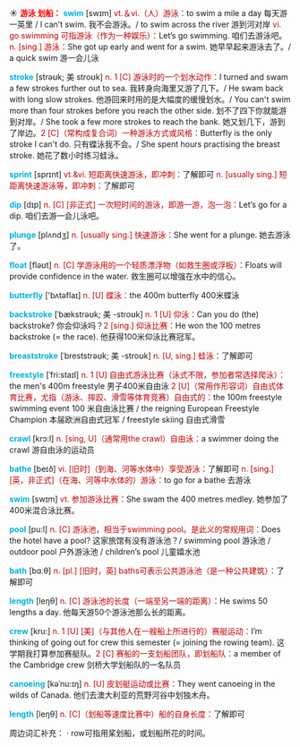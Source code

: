 ☀ <font color="red">**游泳 划船：**</font>
<font color="sky blue">**swim**</font> [swɪm] 
<font color="#c00000">vt.＆vi.（人）游泳：</font>to swim a mile a day 每天游一英里 / I can’t swim. 我不会游泳。/ to swim across the river 游到河对岸 <font color="#c00000">vi. go swimming 可指游泳（作为一种娱乐）：</font>Let’s go swimming. 咱们去游泳吧。<font color="#c00000">n. [sing.] 游泳：</font>She got up early and went for a swim. 她早早起来游泳去了。/ a quick swim 游一会儿泳
           
<font color="sky blue">**stroke**</font> [strəʊk; 美 stroʊk]
<font color="#c00000">n. 1 [C] 游泳时的一个划水动作：</font>I turned and swam a few strokes further out to sea. 我转身向海里又游了几下。/ He swam back with long slow strokes. 他游回来时用的是大幅度的缓慢划水。/ You can't swim more than four strokes before you reach the other side. 划不了四下你就能游到对岸。/ She took a few more strokes to reach the bank. 她又划几下，游到了岸边。<font color="#c00000">2 [C]（常构成复合词）一种游泳方式或风格：</font>Butterfly is the only stroke I can't do. 只有蝶泳我不会。/ She spent hours practising the breast stroke. 她花了数小时练习蛙泳。           

<font color="sky blue">**sprint**</font> [sprɪnt]
<font color="#c00000">vt.&vi. 短距离快速游泳，即冲刺：</font>了解即可 <font color="#c00000">n. [usually sing.] 短距离快速游泳等，即冲刺：</font>了解即可

<font color="sky blue">**dip**</font> [dɪp] 
<font color="#c00000">n. [C] [非正式] 一次短时间的游泳，即游一游，泡一泡：</font>Let’s go for a dip. 咱们去游一会儿泳吧。
           
<font color="sky blue">**plunge**</font> [plʌndʒ]
<font color="#c00000">n. [usually sing.] 快速游泳：</font>She went for a plunge. 她去游泳了。

<font color="sky blue">**float**</font> [fləʊt] 
<font color="#c00000">n. [C] 学游泳用的一个轻质漂浮物（如救生圈或浮板）：</font>Floats will provide confidence in the water. 救生圈可以增强在水中的信心。

<font color="sky blue">**butterfly**</font> ['bʌtəflaɪ] 
<font color="#c00000">n. [U] 蝶泳：</font>the 400m butterfly 400米蝶泳
           
<font color="sky blue">**backstroke**</font> [ˈbækstrəʊk; 美 -stroʊk]
<font color="#c00000">n. 1 [U] 仰泳：</font>Can you do (the) backstroke? 你会仰泳吗？<font color="#c00000">2 [sing.] 仰泳比赛：</font>He won the 100 metres backstroke (= the race). 他获得100米仰泳比赛冠军。

<font color="sky blue">**breaststroke**</font> [ˈbreststrəʊk; 美 -stroʊk]
<font color="#c00000">n. [U, sing.] 蛙泳：</font>了解即可
           
<font color="sky blue">**freestyle**</font> [ˈfri:staɪl]
<font color="#c00000">n. 1 [U] 自由式游泳比赛（泳式不限，参加者常选择爬泳）：</font>the men's 400m freestyle 男子400米自由泳 <font color="#c00000">2 [U]（常用作形容词）自由式体育比赛，尤指（游泳、摔跤、滑雪等体育竞赛）自由式的：</font>the 100m freestyle swimming event 100 米自由泳比赛 / the reigning European Freestyle Champion 本届欧洲自由式冠军 / freestyle skiing 自由式滑雪
           
<font color="sky blue">**crawl**</font> [krɔ:l]
<font color="#c00000">n. [sing, U]（通常用the crawl）自由泳：</font>a swimmer doing the crawl 游自由泳的运动员

<font color="sky blue">**bathe**</font> [beɪð] 
<font color="#c00000">vi. [旧时]（到海、河等水体中）享受游泳：</font>了解即可 <font color="#c00000">n. [sing.] [英，非正式]（在海、河等中水体的）游泳：</font>to go for a bathe 去游泳

<font color="sky blue">**swim**</font> [swɪm] 
<font color="#c00000">vt. 参加游泳比赛：</font>She swam the 400 metres medley. 她参加了400米混合泳比赛。

<font color="sky blue">**pool**</font> [pu:l] 
<font color="#c00000">n. [C] 游泳池，相当于swimming pool。是此义的常规用词：</font>Does the hotel have a pool? 这家旅馆有没有游泳池？/ swimming pool 游泳池 / outdoor pool 户外游泳池 / children’s pool 儿童嬉水池

<font color="sky blue">**bath**</font> [bɑːθ] 
<font color="#c00000">n. [pl.] [旧时，英] baths可表示公共游泳池（是一种公共建筑）：</font>了解即可

<font color="sky blue">**length**</font> [leŋθ] 
<font color="#c00000">n. [C] 游泳池的长度（一端至另一端的距离）：</font>He swims 50 lengths a day. 他每天游50个游泳池那么长的距离。

<font color="sky blue">**crew**</font> [kru:] 
<font color="#c00000">n. 1 [U] [美]（与其他人在一艘船上所进行的）赛艇运动：</font>I’m thinking of going out for crew this semester (= joining the rowing team). 这学期我打算参加赛艇队。<font color="#c00000">2 [C] 赛船的一支划船团队，即划船队：</font>a member of the Cambridge crew 剑桥大学划船队的一名队员
           
<font color="sky blue">**canoeing**</font> [kəˈnu:ɪŋ]
<font color="#c00000">n. [U] 皮划艇运动或比赛：</font>They went canoeing in the wilds of Canada. 他们去澳大利亚的荒野河谷中划独木舟。

<font color="sky blue">**length**</font> [leŋθ] 
<font color="#c00000">n. [C]（划船等速度比赛中）船的自身长度：</font>了解即可

周边词汇补充：
· row可指用桨划船，或划船所花的时间。


